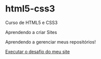 # html5-css3
 Curso de HTML5 e CSS3

 Aprendendo a criar Sites 

 Aprendendo a gerenciar meus repositórios!


<a href="https://pauloreducino.github.io/html5-css3/desafios/d010/android.html">Executar o desafio do meu site</a>